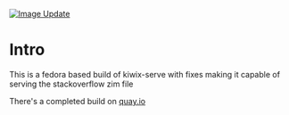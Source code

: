 [![Image Update](https://github.com/jmontleon/fedora-kiwix-server/actions/workflows/image-update.yml/badge.svg)](https://github.com/jmontleon/fedora-kiwix-server/actions/workflows/image-update.yml)

# Intro

This is a fedora based build of kiwix-serve with fixes making it capable of serving the stackoverflow zim file

There's a completed build on [quay.io](https://quay.io/repository/jmontleon/fedora-kiwix-server)
